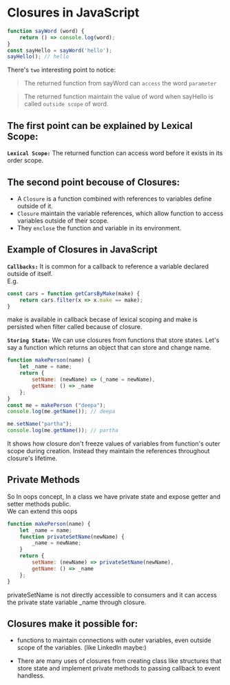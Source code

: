 # Closures in JavaScript

```JavaScript
function sayWord (word) {
    return () => console.log(word);
}
const sayHello = sayWord('hello');
sayHello(); // hello
```

There's `two` interesting point to notice:

> The returned function from sayWord can `access` the word `parameter`

> The returned function maintain the value of word when sayHello is called `outside scope` of word.

## The first point can be explained by **Lexical Scope**:

__`Lexical Scope:`__ The returned function can access word before it exists in its order scope.

## The second point becouse of **Closures**:

* A `Closure` is a function combined with references to variables define outside of it.
* `Closure` maintain the variable references, which allow function to access variables outside of their scope.
* They `enclose` the function and variable in its environment.

## Example of Closures in JavaScript

**`Callbacks:`**  It is common for a callback to reference a variable declared outside of itself.<br>
E.g. 

```JavaScript
const cars = function getCarsByMake(make) {
    return cars.filter(x => x.make == make);
}
```
make is available in callback becase of lexical scoping and make is persisted when filter called because of closure.

**`Storing State:`** We can use closures from functions that store states.
Let's say a function which returns an object that can store and change name.

```JavaScript
function makePerson(name) {
    let _name = name;
    return {
        setName: (newName) => (_name = newName),
        getName: () => _name
    };
}
const me = makePerson ("deepa");
console.log(me.getName()); // deepa

me.setName("partha");
console.log(me.getName()); // partha
```

It shows how closure don't freeze values of variables from function's outer scope during creation. Instead they maintain the references throughout closure's lifetime.

## Private Methods
So In oops concept, In a class we have private state and expose getter and setter methods public. <br>
We can extend this oops 

```JavaScript
function makePerson(name) {
    let _name = name;
    function privateSetName(newName) {
        _name = newName;
    }
    return {
        setName: (newName) => privateSetName(newName),
        getName: () => _name
    };
}
```

privateSetName is not directly accessible to consumers and it can access the private state variable _name through closure.

## Closures make it possible for:

* functions to maintain connections with outer variables, even outside scope of the variables.
(like LinkedIn maybe:)<br>

* There are many uses of closures from creating class like structures that store state and implement private methods to passing callback to event handless.

